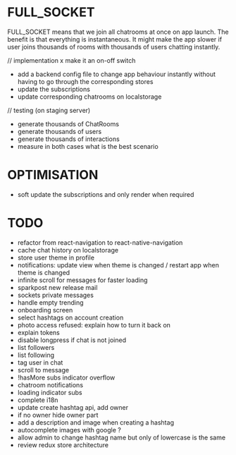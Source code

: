 # FULL_SOCKET
FULL_SOCKET means that we join all chatrooms at once on app launch. The benefit is that everything is instantaneous. It might make the app slower if user joins thousands of rooms with thousands of users chatting instantly.

// implementation
x make it an on-off switch
- add a backend config file to change app behaviour instantly without having to go through the corresponding stores
- update the subscriptions
- update corresponding chatrooms on localstorage

// testing (on staging server)
- generate thousands of ChatRooms
- generate thousands of users
- generate thousands of interactions
- measure in both cases what is the best scenario

# OPTIMISATION
- soft update the subscriptions and only render when required

# TODO
- refactor from react-navigation to react-native-navigation
- cache chat history on localstorage
- store user theme in profile
- notifications: update view when theme is changed / restart app when theme is changed
- infinite scroll for messages for faster loading
- sparkpost new release mail
- sockets private messages
- handle empty trending
- onboarding screen
- select hashtags on account creation
- photo access refused: explain how to turn it back on
- explain tokens
- disable longpress if chat is not joined
- list followers
- list following
- tag user in chat
- scroll to message
- !hasMore subs indicator overflow
- chatroom notifications
- loading indicator subs
- complete i18n
- update create hashtag api, add owner
- if no owner hide owner part
- add a description and image when creating a hashtag
- autocomplete images with google ?
- allow admin to change hashtag name but only of lowercase is the same
- review redux store architecture
